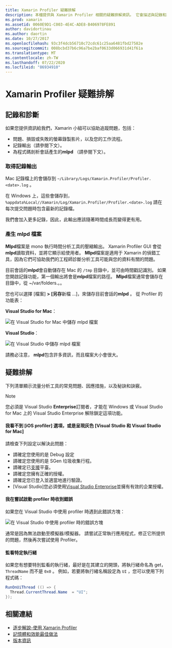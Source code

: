 ```yaml
---
title: Xamarin Profiler 疑難排解
description: 本檔提供與 Xamarin Profiler 相關的疑難排解資訊。 它會描述與記錄和診斷、IDE 和其他主題相關的問題。
ms.prod: xamarin
ms.assetid: 0060E9D1-C003-4E4C-ADE8-B406978FE891
author: davidortinau
ms.author: daortin
ms.date: 10/27/2017
ms.openlocfilehash: 93c3f4dcb56710c72cdc61c25aa6481fbd27582e
ms.sourcegitcommit: 008bcbd37b6c96a7be2baf0633d066931d41f61a
ms.translationtype: MT
ms.contentlocale: zh-TW
ms.lasthandoff: 07/22/2020
ms.locfileid: "86934910"
---
```

# <a name="xamarin-profiler-troubleshooting"></a>Xamarin Profiler 疑難排解

## <a name="logging-and-diagnostics"></a>記錄和診斷

如果您提供資訊給我們，Xamarin 小組可以協助追蹤問題，包括：

- 問題、損毀或失敗的螢幕錄製影片，以及您的工作流程。
- 記錄輸出（請參閱下文）。
- 為程式碼剖析會話產生的**mlpd** （請參閱下文）。

### <a name="getting-log-outputs"></a>取得記錄輸出

Mac 記錄檔上的會儲存到 `~/Library/Logs/Xamarin.Profiler/Profiler.<date>.log` 。

在 Windows 上，這些會儲存到， `%appdata%Local//Xamarin/Log/Xamarin.Profiler/Profiler.<date>.log` 請在每次提交問題時包含最新的記錄檔。

我們會加入更多記錄，因此，此輸出應該隨著時間成長而變得更有用。

<a name="gen_mlpd"></a>

### <a name="generating-mlpd-files"></a>產生 mlpd 檔案

**Mlpd**檔案是 mono 執行時間分析工具的壓縮輸出。 Xamarin Profiler GUI 會從**mlpd**讀取資料，並將它顯示給使用者。 **Mlpd**檔案是適用于 Xamarin 的偵錯工具，因為它們可協助我們的工程師診斷分析工具可能與您的資料有關的問題。

目前會話的**mlpd**會自動儲存在 Mac 的 `/tmp` 目錄中，並可由時間戳記識別。 如果您開啟記錄功能，第一個輸出將會是**mlpd**檔案的路徑。 **Mlpd**檔案通常會儲存在目錄中，從 ~/var/folders.。。

您也可以選擇 [檔案] **> [另存**新檔 ...]，來儲存目前會話的**mlpd** 。 從 Profiler 的功能表：

**Visual Studio for Mac**：

![在 Visual Studio for Mac 中儲存 mlpd 檔案](troubleshooting-images/image17.png)

**Visual Studio**：

![在 Visual Studio 中儲存 mlpd 檔案](troubleshooting-images/image17-vs.png)

請務必注意， **mlpd**包含許多資訊，而且檔案大小會很大。

## <a name="troubleshooting"></a>疑難排解

下列清單顯示流量分析工具的常見問題、因應措施，以及秘訣和訣竅。

> [!NOTE]
> 您必須是 Visual Studio **Enterprise**訂閱者，才能在 Windows 或 Visual Studio for Mac 上的 Visual Studio Enterprise 解除鎖定這項功能。

#### <a name="i-cant-see-the-ios-profiler-option-or-it-is-greyed-out-visual-studio-and-visual-studio-for-mac"></a>我看不到 [iOS profiler] 選項，或是呈現灰色 [Visual Studio 和 Visual Studio for Mac]

請檢查下列設定以解決此問題：

- 請確定您使用的是 Debug 設定
- 請確定您使用的是 SGen 垃圾收集行程。
- 請確定已[支援](~/tools/profiler/index.md#Profiler_Support)平臺。
- 請確定您擁有正確的授權。
- 請確定您已登入並適當地進行驗證。
- [Visual Studio]您必須使用[Visual Studio Enterprise](https://visualstudio.microsoft.com/vs/enterprise/)並擁有有效的企業授權。

#### <a name="i-get-an-error-when-i-try-to-launch-the-profiler"></a>我在嘗試啟動 profiler 時收到錯誤

如果您在 Visual Studio 中使用 profiler 時遇到此錯誤方塊：

![在 Visual Studio 中使用 profiler 時的錯誤方塊](troubleshooting-images/error.png)

通常是因為無法啟動至模擬器/模擬器。 請嘗試正常執行應用程式，修正它所提供的問題，然後再次嘗試使用 Profiler。

#### <a name="to-watch-a-specific-thread"></a>監看特定執行緒

如果您有想要特別監看的執行緒，最好是在其建立的開頭，將執行緒命名為 get， `ThreadName` 而不是 `0x0` 。 例如，若要將執行緒名稱設定為 `UI` ，您可以使用下列程式碼：

```csharp
RunOnUiThread (() => {
  Thread.CurrentThread.Name  = "UI";
});
```

## <a name="related-links"></a>相關連結

- [逐步解說-使用 Xamarin Profiler](~/tools/profiler/index.md)
- [記憶體和效能最佳做法](~/cross-platform/deploy-test/memory-perf-best-practices.md)
- [版本資訊](https://github.com/xamarin/release-notes-archive/blob/master/release-notes/profiler/preview/index.md)
